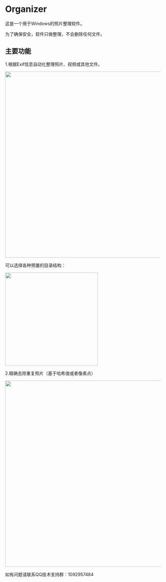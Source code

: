 # Organizer
这是一个用于Windows的照片整理软件。

为了确保安全，软件只做整理，不会删除任何文件。

## 主要功能
1.根据Exif信息自动化整理照片、视频或其他文件。

<img src="https://github.com/user-attachments/assets/5700c9be-faba-432d-acda-95390713515a" width=600px>

可以选择各种预置的目录结构：

<img src="https://github.com/user-attachments/assets/84723090-4557-4de0-8080-f7eb6eaea649" width=300px>


2.精确去除重复照片（基于哈希值或者像素点）


<img src="https://github.com/user-attachments/assets/84d75d95-a247-41ea-99c5-d6097e8a3197" width=600px>



如有问题请联系QQ技术支持群：1092957484
